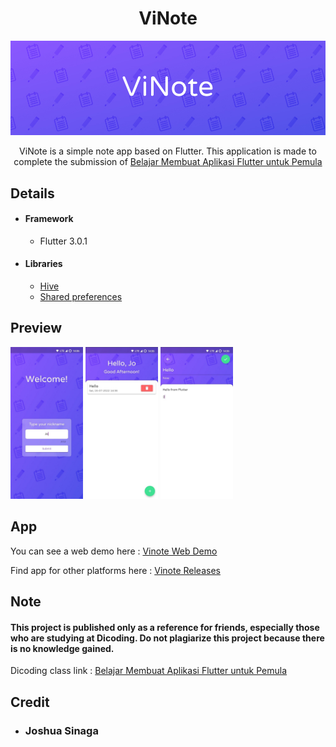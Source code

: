<h1 align="center">ViNote</h1>

<p align="center">
  <img src="screenshots/banner.jpg"  />
</p>

<p align="center">
    ViNote is a simple note app based on Flutter.
This application is made to complete the submission of <a href="https://www.dicoding.com/academies/159">Belajar Membuat Aplikasi Flutter untuk Pemula</a>
</p>

## Details
* #### Framework
  * Flutter 3.0.1
* #### Libraries
    * <a href="https://pub.dev/packages/hive">Hive</a>
    * <a href="https://pub.dev/packages/shared_preferences">Shared preferences</a>

## Preview
<img src="screenshots/name_screen.jpg" width="23%"/>
<img src="screenshots/home_screen.jpg" width="23%"/>
<img src="screenshots/edit_screen.jpg" width="23%"/>

## App
You can see a web demo here : [Vinote Web Demo](https://jo0707.github.io/viNote)

Find app for other platforms here : [Vinote Releases](https://jo0707.github.io/viNote)

## Note
#### This project is published only as a reference for friends, especially those who are studying at Dicoding. Do not plagiarize this project because there is no knowledge gained.

Dicoding class link : [Belajar Membuat Aplikasi Flutter untuk Pemula](https://www.dicoding.com/academies/159)

## Credit
* ### Joshua Sinaga